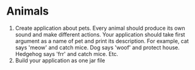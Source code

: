 # Animals

1. Create application about pets. Every animal should produce its own sound and make different actions. Your application should take first argument as a name of pet and print its description. For example, cat says 'meow' and catch mice. Dog says 'woof' and protect house. Hedgehog says 'frr' and catch mice. Etc.
2. Build your application as one jar file
